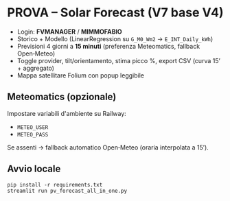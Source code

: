 # PROVA – Solar Forecast (V7 base V4)

- Login: **FVMANAGER** / **MIMMOFABIO**
- Storico + Modello (LinearRegression su `G_M0_Wm2` → `E_INT_Daily_kWh`)
- Previsioni 4 giorni a **15 minuti** (preferenza Meteomatics, fallback Open‑Meteo)
- Toggle provider, tilt/orientamento, stima picco %, export CSV (curva 15’ + aggregato)
- Mappa satellitare Folium con popup leggibile

## Meteomatics (opzionale)
Impostare variabili d'ambiente su Railway:
- `METEO_USER`
- `METEO_PASS`

Se assenti → fallback automatico Open‑Meteo (oraria interpolata a 15’).

## Avvio locale
```
pip install -r requirements.txt
streamlit run pv_forecast_all_in_one.py
```
